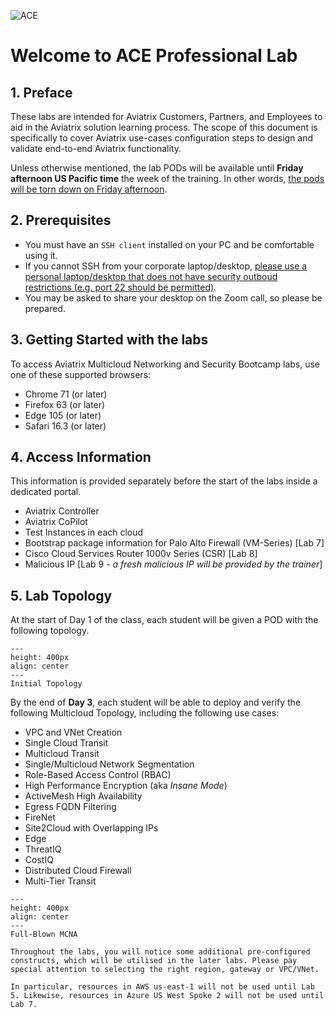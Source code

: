![ACE](../../docs/_logos/ace_professional_banner.png)

# Welcome to ACE Professional Lab

## 1. Preface

These labs are intended for Aviatrix Customers, Partners, and Employees to aid in the Aviatrix solution learning process. The scope of this document is specifically to cover Aviatrix use-cases configuration steps to design and validate end-to-end Aviatrix functionality.

Unless otherwise mentioned, the lab PODs will be available until **Friday afternoon US Pacific time** the week of the training. In other words, <ins>the pods will be torn down on Friday afternoon</ins>.

## 2. Prerequisites

- You must have an `SSH client` installed on your PC and be comfortable using it.
- If you cannot SSH from your corporate laptop/desktop, <ins>please use a personal laptop/desktop that does not have security outboud restrictions (e.g. port 22 should be permitted)</ins>.
- You may be asked to share your desktop on the Zoom call, so please be prepared.

## 3. Getting Started with the labs

To access Aviatrix Multicloud Networking and Security Bootcamp labs, use one of these supported browsers:

- Chrome 71 (or later)
- Firefox 63 (or later)
- Edge 105 (or later)
- Safari 16.3 (or later)

## 4. Access Information

This information is provided separately before the start of the labs inside a dedicated portal.

- Aviatrix Controller
- Aviatrix CoPilot
- Test Instances in each cloud
- Bootstrap package information for Palo Alto Firewall (VM-Series) [Lab 7]
- Cisco Cloud Services Router 1000v Series (CSR) [Lab 8]
- Malicious IP [Lab 9 - *a fresh malicious IP will be provided by the trainer*]

## 5. Lab Topology

At the start of Day 1 of the class, each student will be given a POD with the following topology.

```{figure} images/home-topology.png
---
height: 400px
align: center
---
Initial Topology
```

By the end of **Day 3**, each student will be able to deploy and verify the following Multicloud Topology, including the following use cases:

- VPC and VNet Creation
- Single Cloud Transit
- Multicloud Transit
- Single/Multicloud Network Segmentation
- Role-Based Access Control (RBAC)
- High Performance Encryption (aka *Insane Mode*)
- ActiveMesh High Availability
- Egress FQDN Filtering
- FireNet
- Site2Cloud with Overlapping IPs
- Edge
- ThreatIQ
- CostIQ 
- Distributed Cloud Firewall
- Multi-Tier Transit

```{figure} images/home-finaltopology.png
---
height: 400px
align: center
---
Full-Blown MCNA
```

```{note}
Throughout the labs, you will notice some additional pre-configured constructs, which will be utilised in the later labs. Please pay special attention to selecting the right region, gateway or VPC/VNet.

In particular, resources in AWS us-east-1 will not be used until Lab 5. Likewise, resources in Azure US West Spoke 2 will not be used until Lab 7.
```